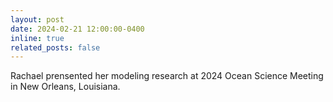 ```yaml
---
layout: post
date: 2024-02-21 12:00:00-0400
inline: true
related_posts: false
---
```

Rachael prensented her modeling research at 2024 Ocean Science Meeting in New Orleans, Louisiana.

